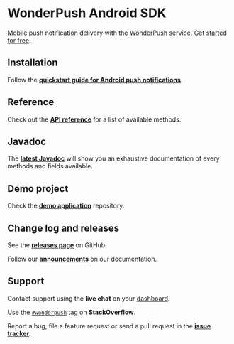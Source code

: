 # WonderPush Android SDK

Mobile push notification delivery with the [WonderPush](https://www.wonderpush.com) service. [Get started for free](https://dashboard.wonderpush.com/account/signup).

## Installation

Follow the [**quickstart guide for Android push notifications**](https://docs.wonderpush.com/docs/android-push-notifications-quickstart).

## Reference

Check out the [**API reference**](https://docs.wonderpush.com/docs/android-sdk) for a list of available methods.

## Javadoc

The [**latest Javadoc**](https://wonderpush.github.io/wonderpush-android-sdk/) will show you an exhaustive documentation of every methods and fields available.

## Demo project

Check the [**demo application**](https://github.com/wonderpush/wonderpush-android-demo) repository.

## Change log and releases

See the [**releases page**](https://github.com/wonderpush/wonderpush-android-sdk/releases) on GitHub.

Follow our [**announcements**](https://docs.wonderpush.com/changelog) on our documentation.

## Support

Contact support using the **live chat** on your [dashboard](https://dashboard.wonderpush.com/).

Use the [`#wonderpush`](https://stackoverflow.com/questions/tagged/wonderpush) tag on **StackOverflow**.

Report a bug, file a feature request or send a pull request in the [**issue tracker**](https://github.com/wonderpush/wonderpush-android-sdk/issues).

